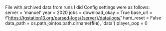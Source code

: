 File with archived data from runs I did
Config settings were as follows:
    server = 'manuel'
    year = 2020
    jobs = <depends on target department>
    download_okay = True
    base_url = f'https://tgstation13.org/parsed-logs/{server}/data/logs/'
    hard_reset = False
    data_path = os.path.join(os.path.dirname(__file__), 'data')
    player_pop = 0
